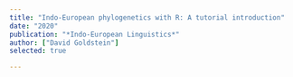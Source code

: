 ```yaml
---
title: "Indo-European phylogenetics with R: A tutorial introduction"
date: "2020"
publication: "*Indo-European Linguistics*"
author: ["David Goldstein"]
selected: true

---
```

